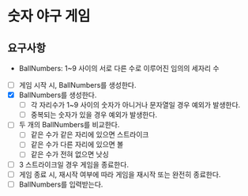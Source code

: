 # 숫자 야구 게임

## 요구사항
- BallNumbers: 1~9 사이의 서로 다른 수로 이루어진 임의의 세자리 수

- [ ] 게임 시작 시, BallNumbers를 생성한다.
- [x] BallNumbers를 생성한다.
    - [ ] 각 자리수가 1~9 사이의 숫자가 아니거나 문자열일 경우 예외가 발생한다.
    - [ ] 중복되는 숫자가 있을 경우 예외가 발생한다.
- [ ] 두 개의 BallNumbers를 비교한다.
    - [ ] 같은 수가 같은 자리에 있으면 스트라이크
    - [ ] 같은 수가 다른 자리에 있으면 볼
    - [ ] 같은 수가 전혀 없으면 낫싱
- [ ] 3 스트라이크일 경우 게임을 종료한다.
- [ ] 게임 종료 시, 재시작 여부에 따라 게임을 재시작 또는 완전히 종료한다.
- [ ] BallNumbers를 입력받는다.
